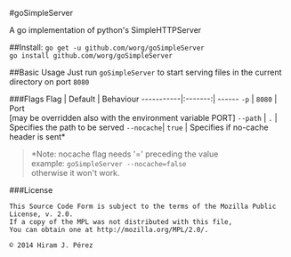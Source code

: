 #goSimpleServer

A go implementation of python's SimpleHTTPServer

##Install:
`go get -u github.com/worg/goSimpleServer`  
`go install github.com/worg/goSimpleServer`

##Basic Usage
Just run `goSimpleServer` to start serving files in the current directory on port `8080`

###Flags
Flag       | Default |  Behaviour
-----------|:-------:| ------
`-p`       | `8080`  | Port<br>[may be overridden also with the environment variable PORT]
`--path`   | `.`     | Specifies the path to be served
`--nocache`| `true`  | Specifies if no-cache header is sent*
>*Note: nocache flag needs '=' preceding the value  
>example: `goSimpleServer --nocache=false`   
>otherwise it won't work.

###License
```
This Source Code Form is subject to the terms of the Mozilla Public License, v. 2.0.
If a copy of the MPL was not distributed with this file,
You can obtain one at http://mozilla.org/MPL/2.0/.

© 2014 Hiram J. Pérez
```